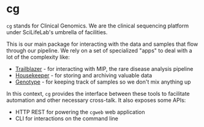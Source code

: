 # cg

`cg` stands for Clinical Genomics. We are the clinical sequencing platform under SciLifeLab's umbrella of facilities.

This is our main package for interacting with the data and samples that flow through our pipeline. We rely on a set of specialized "apps" to deal with a lot of the complexity like:

- [Trailblazer][trailblazer] - for interacting with MIP, the rare disease analysis pipeline
- [Housekeeper][housekeeper] - for storing and archiving valuable data
- [Genotype][genotype] - for keeping track of samples so we don't mix anything up

In this context, `cg` provides the interface between these tools to facilitate automation and other necessary cross-talk. It also exposes some APIs:

- HTTP REST for powering the `cgweb` web application
- CLI for interactions on the command line


[trailblazer]: https://github.com/Clinical-Genomics/trailblazer
[housekeeper]: https://github.com/Clinical-Genomics/housekeeper
[genotype]: https://github.com/Clinical-Genomics/genotype
